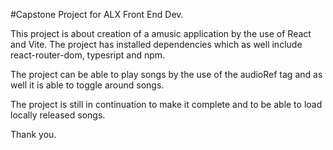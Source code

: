 #Capstone Project for ALX Front End Dev.

This project is about creation of a amusic application by the use of React and Vite. The project has installed dependencies which as well include react-router-dom, typesript  and npm.

The project can be able to play songs by the use of the audioRef tag and as well it is able to toggle around songs.

The project is still in continuation to make it complete and to be able to load locally released songs.

Thank you.
